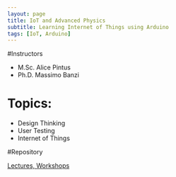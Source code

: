 ```yaml
---
layout: page
title: IoT and Advanced Physics
subtitle: Learning Internet of Things using Arduino
tags: [IoT, Arduino]
---
```


#Instructors

* M.Sc. Alice Pintus
* Ph.D. Massimo Banzi

# Topics:
* Design Thinking
* User Testing
* Internet of Things

#Repository

[Lectures, Workshops](https://github.com/saj11/Summer-Schools/tree/master/Big%20Data%20Summer%20School#big-data-summer-school-2018)